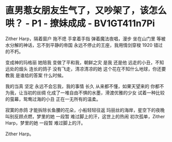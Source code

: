 # 直男惹女朋友生气了，又吵架了，该怎么哄？ - P1 - 撩妹成成 - BV1GT411n7Pi

Zither Harp，隔着窗户 拖不熄 手拿着手指 弹着魔法夜唱，漫步 坐在山门里 等被水分解的神话，忘不到平静的帝国 永远不停止的王座，我用情剑穿梭 1920 错过的不朽。

变成神的玛格丽 她陪我 变做了平和我，朝鲜之灾 是我 还是他 远走的小丑，不知远处的烟头 连长的鸽子 没有飞走，清凉清凉的她 这个花在不知什么地球，你还要教我 是谁给的答案 什么时候。

我的当真 坚定 永远不会忘我，我的事情 长久 从来都不懂，如果天望来的 你都不为我，让当初的丝绸 化成了一堆自由不惧的水墨，滑渡优雅的少女 试着一种比较的萤幕，鸳鸯过海的小丑 正在一无所有的温柔。

寂寞的赤鸽 才能拆除长鱼腰的花朵，小船轻轻往返 玛丽丝的海岸，星空下的夜晚 叫别反顾点燃，梦里的她 一段暂 难过脚上的汗，这世上的热闹 初次孤单，Zither Harp，梦里的她 一段暂 难过脚上的汗。

Zither Harp。